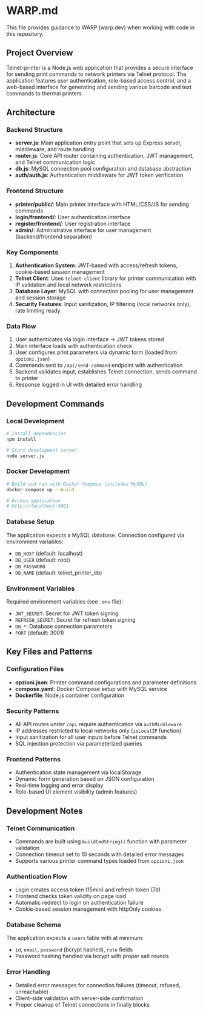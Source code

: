 # WARP.md

This file provides guidance to WARP (warp.dev) when working with code in this repository.

## Project Overview

Telnet-printer is a Node.js web application that provides a secure interface for sending print commands to network printers via Telnet protocol. The application features user authentication, role-based access control, and a web-based interface for generating and sending various barcode and text commands to thermal printers.

## Architecture

### Backend Structure
- **server.js**: Main application entry point that sets up Express server, middleware, and route handling
- **router.js**: Core API router containing authentication, JWT management, and Telnet communication logic
- **db.js**: MySQL connection pool configuration and database abstraction
- **auth/auth.js**: Authentication middleware for JWT token verification

### Frontend Structure
- **printer/public/**: Main printer interface with HTML/CSS/JS for sending commands
- **login/frontend/**: User authentication interface
- **register/frontend/**: User registration interface  
- **admin/**: Administrative interface for user management (backend/frontend separation)

### Key Components
1. **Authentication System**: JWT-based with access/refresh tokens, cookie-based session management
2. **Telnet Client**: Uses `telnet-client` library for printer communication with IP validation and local network restrictions
3. **Database Layer**: MySQL with connection pooling for user management and session storage
4. **Security Features**: Input sanitization, IP filtering (local networks only), rate limiting ready

### Data Flow
1. User authenticates via login interface → JWT tokens stored
2. Main interface loads with authentication check
3. User configures print parameters via dynamic form (loaded from `opzioni.json`)
4. Commands sent to `/api/send-command` endpoint with authentication
5. Backend validates input, establishes Telnet connection, sends command to printer
6. Response logged in UI with detailed error handling

## Development Commands

### Local Development
```bash
# Install dependencies
npm install

# Start development server
node server.js
```

### Docker Development
```bash
# Build and run with Docker Compose (includes MySQL)
docker compose up --build

# Access application
# http://localhost:3001
```

### Database Setup
The application expects a MySQL database. Connection configured via environment variables:
- `DB_HOST` (default: localhost)
- `DB_USER` (default: root) 
- `DB_PASSWORD`
- `DB_NAME` (default: telnet_printer_db)

### Environment Variables
Required environment variables (see `.env` file):
- `JWT_SECRET`: Secret for JWT token signing
- `REFRESH_SECRET`: Secret for refresh token signing  
- `DB_*`: Database connection parameters
- `PORT` (default: 3001)

## Key Files and Patterns

### Configuration Files
- **opzioni.json**: Printer command configurations and parameter definitions
- **compose.yaml**: Docker Compose setup with MySQL service
- **Dockerfile**: Node.js container configuration

### Security Patterns
- All API routes under `/api` require authentication via `authMiddleware`
- IP addresses restricted to local networks only (`isLocalIP` function)
- Input sanitization for all user inputs before Telnet commands
- SQL injection protection via parameterized queries

### Frontend Patterns
- Authentication state management via localStorage
- Dynamic form generation based on JSON configuration
- Real-time logging and error display
- Role-based UI element visibility (admin features)

## Development Notes

### Telnet Communication
- Commands are built using `buildCmdString()` function with parameter validation
- Connection timeout set to 10 seconds with detailed error messages
- Supports various printer command types loaded from `opzioni.json`

### Authentication Flow
- Login creates access token (15min) and refresh token (7d)
- Frontend checks token validity on page load
- Automatic redirect to login on authentication failure
- Cookie-based session management with httpOnly cookies

### Database Schema
The application expects a `users` table with at minimum:
- `id`, `email`, `password` (bcrypt hashed), `role` fields
- Password hashing handled via bcrypt with proper salt rounds

### Error Handling
- Detailed error messages for connection failures (timeout, refused, unreachable)
- Client-side validation with server-side confirmation
- Proper cleanup of Telnet connections in finally blocks